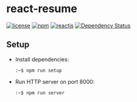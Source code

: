 # react-resume

[![license](https://img.shields.io/github/license/mashape/apistatus.svg?style=flat-square)](https://github.com/DhiaTN/dhiatn.github.io/blob/master/LICENSE)
[![npm](https://img.shields.io/badge/npm-3.9.0-red.svg?style=flat-square)]()
[![reactjs](https://img.shields.io/badge/ReactJS-15.0.2-blue.svg?style=flat-square)]()
[![Dependency Status](https://david-dm.org/dhiatn/resume.svg?style=flat-square)](https://david-dm.org/dhiatn/resume)

## Setup ##

- Install dependencies:

    ```shell
    :~$ npm run setup
    ```

- Run HTTP server on port 8000:

    ```shell
    :~$ npm run server
    ```